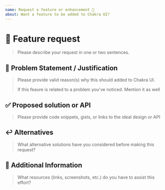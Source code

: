 ```yaml
---
name: Request a feature or enhancement 🙋
about: Want a feature to be added to Chakra UI?
---
```


<!---
Thanks for filing an issue 😄!

Please search open/closed issues before submitting. Someone
might have asked the same thing before 😉!
-->

# 🚀 Feature request

> Please describe your request in one or two sentences.

## 🧱 Problem Statement / Justification

> Please provide valid reason(s) why this should added to Chakra UI.
>
> If this feaure is related to a problem you've noticed. Mention it as well

## ✅ Proposed solution or API

> Please provide code snippets, gists, or links to the ideal design or API

## ↩️ Alternatives

> What alternative solutions have you considered before making this request?

## 📝 Additional Information

> What resources (links, screenshots, etc.) do you have to assist this effort?
